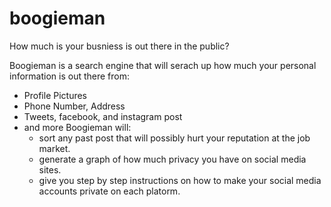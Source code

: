 # boogieman
How much is your busniess is out there in the public?

Boogieman is a search engine that will serach up how much your personal information is out there from:

* Profile Pictures
* Phone Number, Address
* Tweets, facebook, and instagram post
* and more
Boogieman will:
  * sort any past post that will possibly hurt your reputation at the job market.
  * generate a graph of how much privacy you have on social media sites.
  * give you step by step instructions on how to make your social media accounts private on each platorm.
